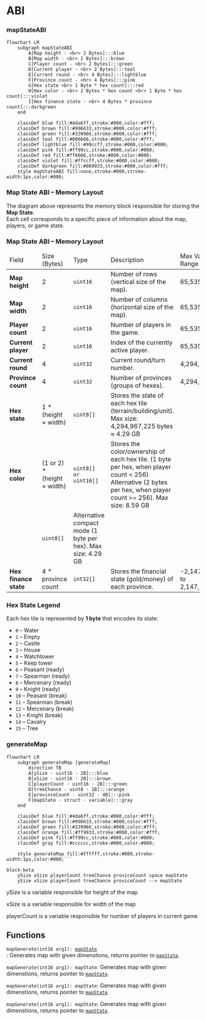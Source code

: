 # ABI
### mapStateABI

```mermaid
flowchart LR
    subgraph mapStateABI
        A[Map height - <br> 2 Bytes]:::blue
        B[Map width - <br> 2 Bytes]:::brown
        C[Player count - <br> 2 Bytes]:::green
        D[Current player - <br> 2 Bytes]:::teal
        E[Current round - <br> 4 Bytes]:::lightblue
        F[Province count - <br> 4 Bytes]:::pink
        G[Hex state <br> 1 Byte * hex count]:::red
        H[Hex color - <br> 2 Bytes * hex count <br> 1 Byte * hex count]:::violet
        I[Hex finance state - <br> 4 Bytes * province count]:::darkgreen
    end

    classDef blue fill:#4da6ff,stroke:#000,color:#fff;
    classDef brown fill:#996633,stroke:#000,color:#fff;
    classDef green fill:#339966,stroke:#000,color:#fff;
    classDef teal fill:#006666,stroke:#000,color:#fff;
    classDef lightblue fill:#99ccff,stroke:#000,color:#000;
    classDef pink fill:#ff99cc,stroke:#000,color:#000;
    classDef red fill:#ff6666,stroke:#000,color:#000;
    classDef violet fill:#ffccff,stroke:#000,color:#000;
    classDef darkgreen fill:#009933,stroke:#000,color:#fff;
    style mapStateABI fill:none,stroke:#000,stroke-width:1px,color:#000;
```
### Map State ABI – Memory Layout

The diagram above represents the memory block responsible for storing the **Map State**.  
Each cell corresponds to a specific piece of information about the map, players, or game state.

### Map State ABI – Memory Layout

<table>
  <thead>
    <tr>
      <td>Field</td>
      <td>Size (Bytes)</td>
      <td>Type</td>
      <td>Description</td>
      <td>Max Value / Range</td>
    </tr>
  </thead>
  <tbody>
    <tr>
      <td><b>Map height</b></td>
      <td>2</td>
      <td><code>uint16</code></td>
      <td>Number of rows (vertical size of the map).</td>
      <td>65,535</td>
    </tr>
    <tr>
      <td><b>Map width</b></td>
      <td>2</td>
      <td><code>uint16</code></td>
      <td>Number of columns (horizontal size of the map).</td>
      <td>65,535</td>
    </tr>
    <tr>
      <td><b>Player count</b></td>
      <td>2</td>
      <td><code>uint16</code></td>
      <td>Number of players in the game.</td>
      <td>65,535</td>
    </tr>
    <tr>
      <td><b>Current player</b></td>
      <td>2</td>
      <td><code>uint16</code></td>
      <td>Index of the currently active player.</td>
      <td>65,535</td>
    </tr>
    <tr>
      <td><b>Current round</b></td>
      <td>4</td>
      <td><code>uint32</code></td>
      <td>Current round/turn number.</td>
      <td>4,294,967,295</td>
    </tr>
    <tr>
      <td><b>Province count</b></td>
      <td>4</td>
      <td><code>uint32</code></td>
      <td>Number of provinces (groups of hexes).</td>
      <td>4,294,967,295</td>
    </tr>
    <tr>
      <td><b>Hex state</b></td>
      <td>1 * (height × width)</td>
      <td><code>uint8[]</code></td>
      <td>Stores the state of each hex tile (terrain/building/unit). Max size: 4,294,967,225 bytes ≈ 4.29 GB</td>
      <td></td>
    </tr>
    <tr>
      <td =><b>Hex color</b></td>
      <td>(1 or 2) * (height × width)</td>
      <td><code>uint8[] or uint16[]</code></td>
      <td>Stores the color/ownership of each hex tile. (1 byte per hex, when player count &lt; 256) Alternative (2 bytes per hex, when player count &gt;= 256). Max size: 8.59 GB</td>
      <td></td>
    </tr>
    <tr>
      <td></td>
      <td><code>uint8[]</code></td>
      <td>Alternative compact mode (1 byte per hex). Max size: 4.29 GB</td>
      <td></td>
    </tr>
    <tr>
      <td><b>Hex finance state</b></td>
      <td>4 * province count</td>
      <td><code>int32[]</code></td>
      <td>Stores the financial state (gold/money) of each province.</td>
      <td>-2,147,483,648 to 2,147,483,647</td>
    </tr>
  </tbody>
</table>

### Hex State Legend

Each hex tile is represented by **1 byte** that encodes its state:

- `0` – Water
- `1` – Empty
- `2` – Castle
- `3` – House
- `4` – Watchtower
- `5` – Keep tower
- `6` – Peasant (ready)
- `7` – Spearman (ready)
- `8` – Mercenary (ready)
- `9` – Knight (ready)
- `10` – Peasant (break)
- `11` – Spearman (break)
- `12` – Mercenary (break)
- `13` – Knight (break)
- `14` – Cavalry
- `15` – Tree
### generateMap


```mermaid
flowchart LR
    subgraph generateMap [generateMap]
        direction TB
        A[ySize · uint16 · 2B]:::blue
        B[xSize · uint16 · 2B]:::brown
        C[playerCount · uint16 · 2B]:::green
        D[treeChance · uint8 · 1B]:::orange
        E[provinceCount · uint32 · 4B]:::pink
        F[mapState · struct · variable]:::gray
    end

    classDef blue fill:#4da6ff,stroke:#000,color:#fff;
    classDef brown fill:#996633,stroke:#000,color:#fff;
    classDef green fill:#339966,stroke:#000,color:#fff;
    classDef orange fill:#ff9933,stroke:#000,color:#fff;
    classDef pink fill:#ff99cc,stroke:#000,color:#000;
    classDef gray fill:#cccccc,stroke:#000,color:#000;

    style generateMap fill:#ffffff,stroke:#000,stroke-width:1px,color:#000;```
```

```mermaid
block-beta
    ySize xSize playerCount treeChance proviceCount space mapState
    ySize xSize playerCount treeChance proviceCount --> mapState
```

ySize is a variable responsible for height of the map

xSize is a variable responsible for width of the map

playerCount is a variable responsible for number of players in current game

## Functions
<code>mapGenerate(int16 arg1): [mapState](#mapstateabi) </code>: Generates map with given dimenstions, returns pointer to [`mapState`](#mapstateabi).

`mapGenerate(int16 arg1): mapState`: Generates map with given dimenstions, returns pointer to [`mapState`](#mapstateabi).

`mapGenerate(int16 arg1): mapState`: Generates map with given dimenstions, returns pointer to [`mapState`](#mapstateabi).

`mapGenerate(int16 arg1): mapState`: Generates map with given dimenstions, returns pointer to [`mapState`](#mapstateabi).
